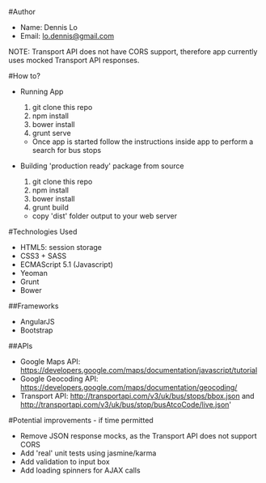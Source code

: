 #Author
* Name: Dennis Lo
* Email: lo.dennis@gmail.com

NOTE: Transport API does not have CORS support, therefore app currently uses mocked Transport API responses.

#How to?
* Running App

  1. git clone this repo
  2. npm install
  3. bower install
  4. grunt serve

  * Once app is started follow the instructions inside app to perform a search for bus stops

* Building 'production ready' package from source

  1. git clone this repo
  2. npm install
  3. bower install
  4. grunt build

  * copy 'dist' folder output to your web server

#Technologies Used
* HTML5: session storage
* CSS3 + SASS
* ECMAScript 5.1 (Javascript)
* Yeoman
* Grunt
* Bower

##Frameworks
* AngularJS
* Bootstrap

##APIs
* Google Maps API: https://developers.google.com/maps/documentation/javascript/tutorial
* Google Geocoding API: https://developers.google.com/maps/documentation/geocoding/
* Transport API: http://transportapi.com/v3/uk/bus/stops/bbox.json and http://transportapi.com/v3/uk/bus/stop/busAtcoCode/live.json'

#Potential improvements - if time permitted
* Remove JSON response mocks, as the Transport API does not support CORS
* Add 'real' unit tests using jasmine/karma
* Add validation to input box
* Add loading spinners for AJAX calls
